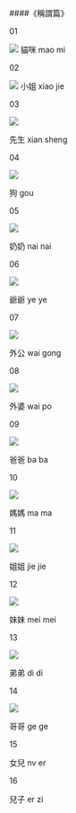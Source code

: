 <?php
$top = file_get_contents('basic.php');
echo $top;
?>

<div class="one item content" markdown="1">

####《稱謂篇》

01

![](img/ch2/01/1.png)
貓咪   mao mi 

02

![](img/ch2/01/2.png)
小姐   xiao jie 

03

![](img/ch2/01/3.png)

先生   xian sheng 

04

![](img/ch2/01/4.png)

狗   gou 

05

![](img/ch2/01/5.png)

奶奶   nai nai 

06

![](img/ch2/01/6.png)

爺爺   ye ye 

07

![](img/ch2/01/7.png)

外公   wai gong 

08

![](img/ch2/01/8.png)

外婆   wai po 

09

![](img/ch2/01/9.png)

爸爸   ba ba 

10

![](img/ch2/01/10.png)

媽媽   ma ma 

11

![](img/ch2/01/11.png)

姐姐   jie jie 

12

![](img/ch2/01/12.png)

妹妹 mei mei 

13

![](img/ch2/01/13.png)

弟弟   di di 

14

![](img/ch2/01/14.png)

哥哥   ge ge 

15

女兒   nv er 

16

兒子   er zi 





</div>
<?php
$end = file_get_contents('end.php');
echo $end;
?>
